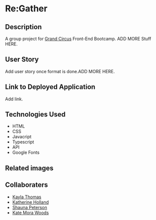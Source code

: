 # Re:Gather

## Description

A group project for [Grand Circus](https://www.grandcircus.co/bootcamps/) Front-End Bootcamp. ADD MORE Stuff HERE.

## User Story

Add user story once format is done.ADD MORE HERE.

## Link to Deployed Application

Add link.

## Technologies Used

- HTML
- CSS
- Javacript
- Typescript
- API
- Google Fonts

## Related images

## Collaboraters

- [Kayla Thomas](https://github.com/KaylaLT)
- [Katherine Holland](https://github.com/kkholland)
- [Shauna Peterson](https://github.com/Carmilla21)
- [Kate Mora Woods](https://github.com/bailandocubita)
